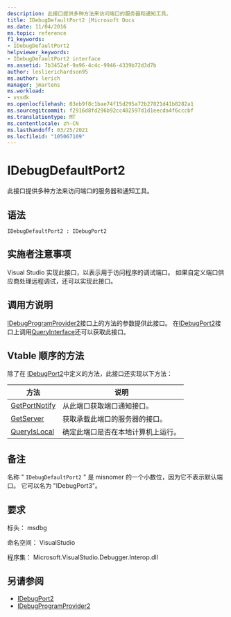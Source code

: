 ```yaml
---
description: 此接口提供多种方法来访问端口的服务器和通知工具。
title: IDebugDefaultPort2 |Microsoft Docs
ms.date: 11/04/2016
ms.topic: reference
f1_keywords:
- IDebugDefaultPort2
helpviewer_keywords:
- IDebugDefaultPort2 interface
ms.assetid: 7b3452af-9a96-4c4c-9946-4339b72d3d7b
author: leslierichardson95
ms.author: lerich
manager: jmartens
ms.workload:
- vssdk
ms.openlocfilehash: 03eb9f8c1bae74f15d295a72b27821d41b8282a1
ms.sourcegitcommit: f2916d8fd296b92cc402597d1d1eecda4f6cccbf
ms.translationtype: MT
ms.contentlocale: zh-CN
ms.lasthandoff: 03/25/2021
ms.locfileid: "105067109"
---
```

# <a name="idebugdefaultport2"></a>IDebugDefaultPort2
此接口提供多种方法来访问端口的服务器和通知工具。

## <a name="syntax"></a>语法

```
IDebugDefaultPort2 : IDebugPort2
```

## <a name="notes-for-implementers"></a>实施者注意事项
 Visual Studio 实现此接口，以表示用于访问程序的调试端口。 如果自定义端口供应商处理远程调试，还可以实现此接口。

## <a name="notes-for-callers"></a>调用方说明
 [IDebugProgramProvider2](../../../extensibility/debugger/reference/idebugprogramprovider2.md)接口上的方法的参数提供此接口。 在[IDebugPort2](../../../extensibility/debugger/reference/idebugport2.md)接口上调用[QueryInterface](/cpp/atl/queryinterface)还可以获取此接口。

## <a name="methods-in-vtable-order"></a>Vtable 顺序的方法
 除了在 [IDebugPort2](../../../extensibility/debugger/reference/idebugport2.md)中定义的方法，此接口还实现以下方法：

|方法|说明|
|------------|-----------------|
|[GetPortNotify](../../../extensibility/debugger/reference/idebugdefaultport2-getportnotify.md)|从此端口获取端口通知接口。|
|[GetServer](../../../extensibility/debugger/reference/idebugdefaultport2-getserver.md)|获取承载此端口的服务器的接口。|
|[QueryIsLocal](../../../extensibility/debugger/reference/idebugdefaultport2-queryislocal.md)|确定此端口是否在本地计算机上运行。|

## <a name="remarks"></a>备注
 名称 " `IDebugDefaultPort2` " 是 misnomer 的一个小数位，因为它不表示默认端口。 它可以名为 "IDebugPort3"。

## <a name="requirements"></a>要求
 标头： msdbg

 命名空间： VisualStudio

 程序集： Microsoft.VisualStudio.Debugger.Interop.dll

## <a name="see-also"></a>另请参阅
- [IDebugPort2](../../../extensibility/debugger/reference/idebugport2.md)
- [IDebugProgramProvider2](../../../extensibility/debugger/reference/idebugprogramprovider2.md)
